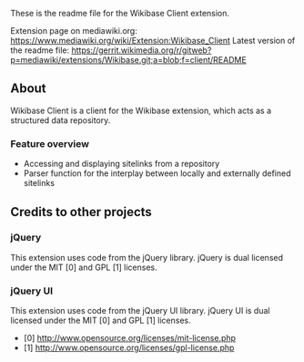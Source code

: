 These is the readme file for the Wikibase Client extension.

Extension page on mediawiki.org: https://www.mediawiki.org/wiki/Extension:Wikibase_Client
Latest version of the readme file: https://gerrit.wikimedia.org/r/gitweb?p=mediawiki/extensions/Wikibase.git;a=blob;f=client/README

## About

Wikibase Client is a client for the Wikibase extension, which acts as a structured data repository.

### Feature overview

* Accessing and displaying sitelinks from a repository
* Parser function for the interplay between locally and externally defined sitelinks

## Credits to other projects

### jQuery

This extension uses code from the jQuery library.
jQuery is dual licensed under the MIT [0] and GPL [1] licenses.

### jQuery UI

This extension uses code from the jQuery UI library.
jQuery UI is dual licensed under the MIT [0] and GPL [1] licenses.

- [0] http://www.opensource.org/licenses/mit-license.php
- [1] http://www.opensource.org/licenses/gpl-license.php

